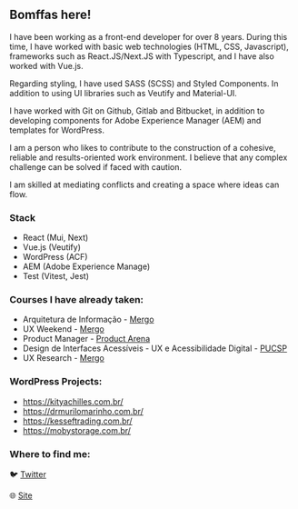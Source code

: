## Bomffas here!

I have been working as a front-end developer for over 8 years. During this time, I have worked with basic web technologies (HTML, CSS, Javascript), frameworks such as React.JS/Next.JS with Typescript, and I have also worked with Vue.js.

Regarding styling, I have used SASS (SCSS) and Styled Components. In addition to using UI libraries such as Veutify and Material-UI.

I have worked with Git on Github, Gitlab and Bitbucket, in addition to developing components for Adobe Experience Manager (AEM) and templates for WordPress.

I am a person who likes to contribute to the construction of a cohesive, reliable and results-oriented work environment. I believe that any complex challenge can be solved if faced with caution.

I am skilled at mediating conflicts and creating a space where ideas can flow.

### Stack
- React (Mui, Next)
- Vue.js (Veutify)
- WordPress (ACF)
- AEM (Adobe Experience Manage)
- Test (Vitest, Jest)

### Courses I have already taken:

- Arquitetura de Informação - [Mergo](https://www.mergo.com.br/)
- UX Weekend - [Mergo](https://www.mergo.com.br/)
- Product Manager - [Product Arena](https://productarena.io/)
- Design de Interfaces Acessíveis - UX e Acessibilidade Digital - [PUCSP](https://www.pucsp.br/pos-graduacao/especializacao-e-mba/design-de-interfaces-acessiveis-ux-e-acessibilidade-digital)
- UX Research - [Mergo](https://www.mergo.com.br/)

### WordPress Projects:

- https://kityachilles.com.br/
- https://drmurilomarinho.com.br/
- https://kesseftrading.com.br/
- https://mobystorage.com.br/

### Where to find me:

:bird: [Twitter](https://twitter.com/bomffas)

:globe_with_meridians: [Site](https://www.joaobomfim.com.br)

